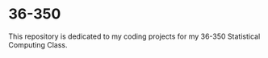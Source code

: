 # 36-350
This repository is dedicated to my coding projects for my 36-350 Statistical Computing Class.
